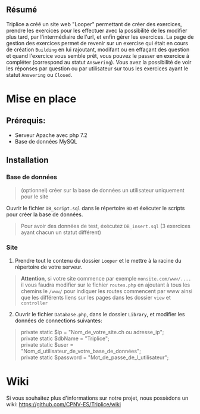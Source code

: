 ## Résumé
Triplice a créé un site web "Looper" permettant de créer des exercices, prendre les exercices pour les effectuer avec la possibilité de les modifier plus tard, par l'intermédiaire de l'url, et enfin gérer les exercices.
La page de gestion des exercices permet de revenir sur un exercise qui était en cours de création `Building` en lui rajoutant, modifant ou en effaçant des question et quand l'exercice vous semble prêt, vous pouvez le passer en exercice à compléter (correspond au statut `Answering`).
Vous avez la possibilité de voir les réponses par question ou par utilisateur sur tous les exercices ayant le statut `Answering` ou `Closed`.

# Mise en place

## Prérequis:
* Serveur Apache avec php 7.2
* Base de données MySQL

## Installation
### Base de données
> (optionnel) créer sur la base de données un utilisateur uniquement pour le site

Ouvrir le fichier `DB_script.sql` dans le répertoire `BD` et éxécuter le scripts pour créer la base de données.

> Pour avoir des données de test, éxécutez  `DB_insert.sql` (3 exercices ayant chacun un statut différent)

### Site
1. Prendre tout le contenu du dossier `Looper` et le mettre à la racine du répertoire de votre serveur.
> **Attention**, si votre site commence par exemple `monsite.com/www/....` il vous faudra modifier sur le fichier `routes.php` en ajoutant à tous les chemins le `/www/` pour indiquer les routes commencent par www ainsi que les différents liens sur les pages dans les dossier `view` et `controller`

2. Ouvrir le fichier `Database.php`, dans le dossier `Library`, et modifier les données de connections suivantes: 

>    private static $ip = "Nom_de_votre_site.ch ou adresse_ip";\
>    private static $dbName = "Triplice";\
>    private static $user = "Nom_d_utilisateur_de_votre_base_de_données";\
>    private static $password = "Mot_de_passe_de_l_utilisateur";

# Wiki
Si vous souhaitez plus d'informations sur notre projet, nous possèdons un wiki:
https://github.com/CPNV-ES/Triplice/wiki
